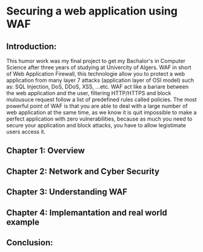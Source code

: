# Securing a web application using WAF
## Introduction:
This humor work was my final project to get my Bachalor's in Computer Science after three years of studying at Univercity of Algers.
WAF in short of Web Application Firewall, this technologie allow you to protect a web application from many layer 7 attacks (application layer of OSI model) such as: SQL Injection, DoS, DDoS, XSS, ...etc.
WAF act like a bariare between the web application and the user, filtering HTTP/HTTPS and block mulousuce request follow a list of predefined rules called policies.
The most powerful point of WAF is that you are able to deal with a large number of web application at the same time, as we know it is quit impossible to make a perfect application with zero vulnerabilities, because as much you need to secure your application and block attacks, you have to allow legistimate users access it. 

## Chapter 1: Overview

## Chapter 2: Network and Cyber Security

## Chapter 3: Understanding WAF

## Chapter 4: Implemantation and real world example

## Conclusion:
